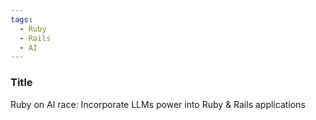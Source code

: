 ```yaml
---
tags:
  - Ruby
  - Rails
  - AI
---
```

### Title
Ruby on AI race: Incorporate LLMs power into Ruby & Rails applications